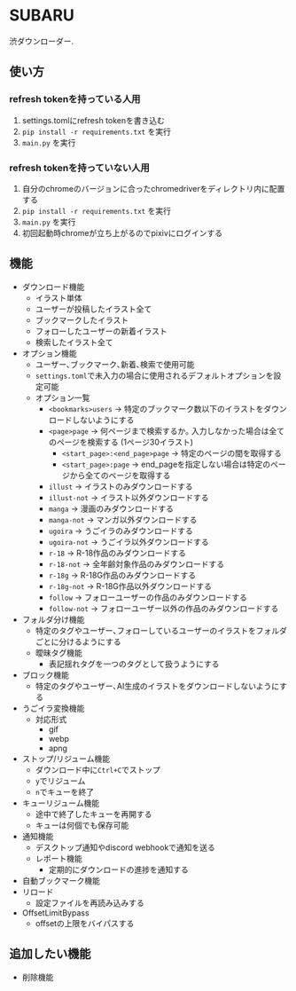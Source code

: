 # SUBARU
渋ダウンローダー.

## 使い方
### refresh tokenを持っている人用
   1. settings.tomlにrefresh tokenを書き込む
   2. ```pip install -r requirements.txt``` を実行
   3. ``main.py`` を実行
### refresh tokenを持っていない人用
   1. 自分のchromeのバージョンに合ったchromedriverをディレクトリ内に配置する
   2. ```pip install -r requirements.txt``` を実行
   3. ``main.py`` を実行
   4. 初回起動時chromeが立ち上がるのでpixivにログインする

## 機能
 - ダウンロード機能
   - イラスト単体
   - ユーザーが投稿したイラスト全て
   - ブックマークしたイラスト
   - フォローしたユーザーの新着イラスト
   - 検索したイラスト全て
 - オプション機能
   - ユーザー､ブックマーク､新着､検索で使用可能
   - ``settings.toml``で未入力の場合に使用されるデフォルトオプションを設定可能
   - オプション一覧
     - ``<bookmarks>users`` -> 特定のブックマーク数以下のイラストをダウンロードしないようにする
     - ``<page>page`` -> 何ページまで検索するか｡ 入力しなかった場合は全てのページを検索する (1ページ30イラスト)
       - ``<start_page>:<end_page>page`` -> 特定のページの間を取得する
       - ``<start_page>:page`` -> end_pageを指定しない場合は特定のページから全てのページを取得する
     - ``illust`` -> イラストのみダウンロードする
     - ``illust-not`` -> イラスト以外ダウンロードする
     - ``manga`` -> 漫画のみダウンロードする
     - ``manga-not`` -> マンガ以外ダウンロードする
     - ``ugoira`` -> うごイラのみダウンロードする
     - ``ugoira-not`` -> うごイラ以外ダウンロードする
     - ``r-18`` -> R-18作品のみダウンロードする
     - ``r-18-not`` -> 全年齢対象作品のみダウンロードする
     - ``r-18g`` -> R-18G作品のみダウンロードする
     - ``r-18g-not`` -> R-18G作品以外ダウンロードする
     - ``follow`` -> フォローユーザーの作品のみダウンロードする
     - ``follow-not`` -> フォローユーザー以外の作品のみダウンロードする
 - フォルダ分け機能
   - 特定のタグやユーザー､フォローしているユーザーのイラストをフォルダごとに分けるようにする
   - 曖昧タグ機能
     - 表記揺れタグを一つのタグとして扱うようにする
 - ブロック機能
   - 特定のタグやユーザー､AI生成のイラストをダウンロードしないようにする
 - うごイラ変換機能
   - 対応形式
     - gif
     - webp
     - apng
 - ストップ/リジューム機能
   - ダウンロード中に``Ctrl+C``でストップ
   - ``y``でリジューム
   - ``n``でキューを終了
 - キューリジューム機能
   - 途中で終了したキューを再開する
   - キューは何個でも保存可能
 - 通知機能
   - デスクトップ通知やdiscord webhookで通知を送る
   - レポート機能
     - 定期的にダウンロードの進捗を通知する
 - 自動ブックマーク機能
 - リロード
   - 設定ファイルを再読み込みする
 - OffsetLimitBypass
   - offsetの上限をバイパスする

## 追加したい機能
 - 削除機能